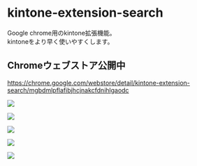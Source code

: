 # kintone-extension-search
Google chrome用のkintone拡張機能。  
kintoneをより早く使いやすくします。


## Chromeウェブストア公開中
https://chrome.google.com/webstore/detail/kintone-extension-search/mgbdmlpflafibjhcjnakcfdnihlgaodc  

![](https://github.com/wryamac/kintone-extension-search/blob/master/img/kintone-search-logo.png)  

![](https://github.com/wryamac/kintone-extension-search/blob/master/img/pro4.png?raw=true)  

![](https://github.com/wryamac/kintone-extension-search/blob/master/img/pro2.png?raw=true)  

![](https://github.com/wryamac/kintone-extension-search/blob/master/img/slide%20method%20for%20backlog.gif?raw=true)  

![](https://github.com/wryamac/kintone-extension-search/blob/master/img/slide%20method%20for%20backlog2.gif?raw=true)  
